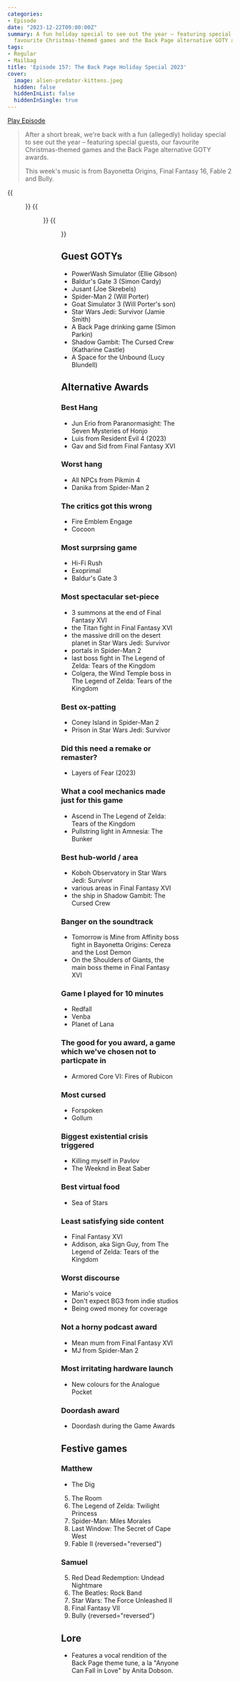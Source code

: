 ```yaml
---
categories:
- Episode
date: "2023-12-22T09:00:00Z"
summary: A fun holiday special to see out the year – featuring special guests, our
  favourite Christmas-themed games and the Back Page alternative GOTY awards.
tags:
- Regular
- Mailbag
title: 'Episode 157: The Back Page Holiday Special 2023'
cover: 
  image: alien-predator-kittens.jpeg
  hidden: false
  hiddenInList: false
  hiddenInSingle: true
---
```


[Play Episode](https://www.patreon.com/posts/episode-157-back-94989086)
> After a short break, we're back with a fun (allegedly) holiday special to see out the year – featuring special guests, our favourite Christmas-themed games and the Back Page alternative GOTY awards.
>
> This week's music is from Bayonetta Origins, Final Fantasy 16, Fable 2 and Bully.

{{<figure 
    src="predator-credits.jpeg" 
    caption="The energy of our past guests turning up in our Xmas special" 
    alt="Predator Credits" >}}
{{<figure 
    src="alien-predator-kittens.jpeg" 
    caption="Image credit: RyanPlugs" 
    alt="Alien vs Predator vs Kittens" >}}
{{<figure 
    src="legends-of-wwii.jpeg" 
    caption="Naeslyn's Wii Calendar" 
    alt="Naeslyn's Wii Calendar" >}}

## Guest GOTYs
- PowerWash Simulator (Ellie Gibson)
- Baldur's Gate 3 (Simon Cardy)
- Jusant (Joe Skrebels)
- Spider-Man 2 (Will Porter)
- Goat Simulator 3 (Will Porter's son)
- Star Wars Jedi: Survivor (Jamie Smith)
- A Back Page drinking game (Simon Parkin)
- Shadow Gambit: The Cursed Crew (Katharine Castle)
- A Space for the Unbound (Lucy Blundell)

## Alternative Awards

### Best Hang
- Jun Erio from Paranormasight: The Seven Mysteries of Honjo
- Luis from Resident Evil 4 (2023)
- Gav and Sid from Final Fantasy XVI

### Worst hang
- All NPCs from Pikmin 4
- Danika from Spider-Man 2

### The critics got this wrong
- Fire Emblem Engage
- Cocoon

### Most surprsing game
- Hi-Fi Rush
- Exoprimal
- Baldur's Gate 3

### Most spectacular set-piece
- 3 summons at the end of Final Fantasy XVI
- the Titan fight in Final Fantasy XVI
- the massive drill on the desert planet in Star Wars Jedi: Survivor
- portals in Spider-Man 2
- last boss fight in The Legend of Zelda: Tears of the Kingdom
- Colgera, the Wind Temple boss in The Legend of Zelda: Tears of the Kingdom

### Best ox-patting
- Coney Island in Spider-Man 2
- Prison in Star Wars Jedi: Survivor

### Did this need a remake or remaster?
- Layers of Fear (2023)

### What a cool mechanics made just for this game
- Ascend in The Legend of Zelda: Tears of the Kingdom
- Pullstring light in Amnesia: The Bunker

### Best hub-world / area
- Koboh Observatory in Star Wars Jedi: Survivor
- various areas in Final Fantasy XVI
- the ship in Shadow Gambit: The Cursed Crew

### Banger on the soundtrack
- Tomorrow is Mine from Affinity boss fight in Bayonetta Origins: Cereza and the Lost Demon
- On the Shoulders of Giants, the main boss theme in Final Fantasy XVI

### Game I played for 10 minutes
- Redfall
- Venba
- Planet of Lana

### The good for you award, a game which we've chosen not to particpate in
- Armored Core VI: Fires of Rubicon

### Most cursed
- Forspoken
- Gollum

### Biggest existential crisis triggered
- Killing myself in Pavlov
- The Weeknd in Beat Saber

### Best virtual food
- Sea of Stars

### Least satisfying side content
- Final Fantasy XVI
- Addison, aka Sign Guy, from The Legend of Zelda: Tears of the Kingdom

### Worst discourse
- Mario's voice
- Don't expect BG3 from indie studios
- Being owed money for coverage

### Not a horny podcast award
- Mean mum from Final Fantasy XVI
- MJ from Spider-Man 2

### Most irritating hardware launch
- New colours for the Analogue Pocket

### Doordash award
- Doordash during the Game Awards

## Festive games

### Matthew

- The Dig

5. The Room
4. The Legend of Zelda: Twilight Princess
3. Spider-Man: Miles Morales
2. Last Window: The Secret of Cape West
1. Fable II
{reversed="reversed"}

### Samuel

5. Red Dead Redemption: Undead Nightmare
4. The Beatles: Rock Band
3. Star Wars: The Force Unleashed II
2. Final Fantasy VII
1. Bully
{reversed="reversed"}

## Lore
- Features a vocal rendition of the Back Page theme tune, a la "Anyone Can Fall in Love" by Anita Dobson.